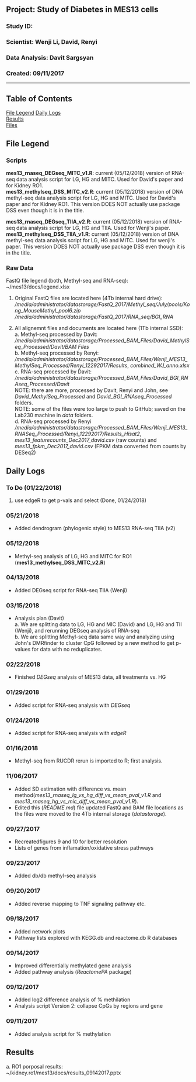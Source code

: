 ##  Project: Study of Diabetes in MES13 cells
### Study ID: 
### Scientist: Wenji Li, David, Renyi
### Data Analysis: Davit Sargsyan 
### Created: 09/11/2017 

---    

## Table of Contents
[File Legend](#leg)
[Daily Logs](#logs)  
[Results](#results)   
[Files](#files)

## File Legend<a name="files"></a>
### Scripts
**mes13_rnaseq_DEGseq_MITC_v1.R**: current (05/12/2018) version of RNA-seq data analysis script for LG, HG and MITC. Used for David's paper and for Kidney RO1.        
**mes13_methylseq_DSS_MITC_v2.R**: current (05/12/2018) version of DNA methyl-seq data analysis script for LG, HG and MITC. Used for David's paper and for Kidney RO1. This version DOES NOT actually use package DSS even though it is in the title.   
    
**mes13_rnaseq_DEGseq_TIIA_v2.R**: current (05/12/2018) version of RNA-seq data analysis script for LG, HG and TIIA. Used for Wenji's paper.    
**mes13_methylseq_DSS_TIIA_v1.R**: current (05/12/2018) version of DNA methyl-seq data analysis script for LG, HG and MITC. Used for wenji's paper. This version DOES NOT actually use package DSS even though it is in the title.
   
### Raw Data
FastQ file legend (both, Methyl-seq and RNA-seq):    
~/mes13/docs/legend.xlsx    

1. Original FastQ files are located here (4Tb internal hard drive):    
*/media/administrator/datastorage/FastQ_2017/Methyl_seq/July/pools/Kong_MouseMethyl_pool6.zip*    
*/media/administrator/datastorage/FastQ_2017/RNA_seq/BGI_RNA*   
   
2. All alignemnt files and documents are located here (1Tb internal SSD):    
a. Methyl-seq processed by Davit:    
*/media/administrator/datastorage/Processed_BAM_Files/David_MethylSeq_Processed/Davit/BAM Files*   
b. Methyl-seq processed by Renyi:  
*/media/administrator/datastorage/Processed_BAM_Files/Wenji_MES13_MethylSeq_Processed/Renyi_12292017/Results*, *combined_WJ_anno.xlsx*   
c. RNA-seq processed by Davit:      
*/media/administrator/datastorage/Processed_BAM_Files/David_BGI_RNAseq_Processed/Davit*   
NOTE: there are more, processed by Davit, Renyi and John, see *David_MethylSeq_Processed* and *David_BGI_RNAseq_Processed* folders.    
NOTE: some of the files were too large to push to GitHub; saved on the Lab230 machine in *data* folders.    
d. RNA-seq processed by Renyi    
*/media/administrator/datastorage/Processed_BAM_Files/Wenji_MES13_RNASeq_Processed/Renyi_12292017/Results_Hisat2*, *mes13_featurecounts_Dec2017_david.csv* (raw counts) and *mes13_fpkm_Dec2017_david.csv* (FPKM data converted from counts by DESeq2)

## Daily Logs<a name="logs"></a>
### To Do (01/22/2018)
1. use edgeR to get p-vals and select (Done, 01/24/2018)

### 05/21/2018
* Added dendrogram (phylogenic style) to MES13 RNA-seq TIIA (v2)

### 05/12/2018
* Methyl-seq analysis of LG, HG and MITC for RO1 (**mes13_methylseq_DSS_MITC_v2.R**)

### 04/13/2018
* Added DEGseq script for RNA-seq TIIA (Wenji)

### 03/15/2018
* Analysis plan (Davit)    
a. We are splitting data to LG, HG and MIC (David) and LG, HG and TII (Wenji), and rerunning DEGseq analysis of RNA-seq    
b. We are splitting Methyl-seq data same way and analyzing using John's DMRfinder to  cluster CpG followed by a new method to get p-values for data with no reduplicates.    

### 02/22/2018
* Finished *DEGseq* analysis of MES13 data, all treatments vs. HG

### 01/29/2018
* Added script for RNA-seq analysis with *DEGseq*

### 01/24/2018
* Added script for RNA-seq analysis with *edgeR*

### 01/16/2018
* Methyl-seq from RUCDR rerun is imported to R; first analysis.

### 11/06/2017
* Added SD estimation with difference vs. mean method(*mes13_rnaseq_lg_vs_hg_diff_vs_mean_pval_v1.R* and *mes13_rnaseq_hg_vs_mic_diff_vs_mean_pval_v1.R*).        
* Edited this (*README.md*) file updated FastQ and BAM file locations as the files were moved to the 4Tb internal storage (*datastorage*).   

### 09/27/2017
* Recreatedfigures 9 and 10 for better resolution
* Lists of genes from inflamation/oxidative stress pathways

### 09/23/2017
* Added db/db methyl-seq analysis

### 09/20/2017
* Added reverse mapping to TNF signaling pathway etc.

### 09/18/2017
* Added network plots
* Pathway lists explored with KEGG.db and reactome.db R databases

### 09/14/2017
* Improved differentially methylated gene analysis
* Added pathway analysis (*ReactomePA* package)

### 09/12/2017
* Added log2 difference analysis of % methilation
* Analysis script Version 2: collapse CpGs by regions and gene

### 09/11/2017
* Added analysis script for % methylation

## Results <a name="results"></a>
a. RO1 porposal results:   
~/kidney.ro1/mes13/docs/results_09142017.pptx